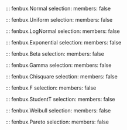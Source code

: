 ::: fenbux.Normal
    selection:
        members: false

::: fenbux.Uniform
    selection:
        members: false

::: fenbux.LogNormal
    selection:
        members: false

::: fenbux.Exponential
    selection:
        members: false


::: fenbux.Beta
    selection:
        members: false


::: fenbux.Gamma
    selection:
        members: false


::: fenbux.Chisquare
    selection:
        members: false

::: fenbux.F
    selection:
        members: false


::: fenbux.StudentT
    selection:
        members: false


::: fenbux.Weibull
    selection:
        members: false
        

::: fenbux.Pareto
    selection:
        members: false



